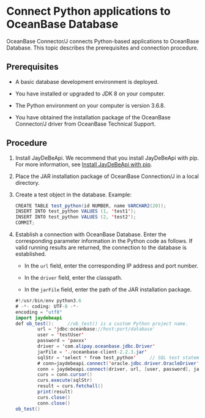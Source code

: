 # Connect Python applications to OceanBase Database

OceanBase Connector/J connects Python-based applications to OceanBase Database. This topic describes the prerequisites and connection procedure.

## Prerequisites

* A basic database development environment is deployed.

* You have installed or upgraded to JDK 8 on your computer.

* The Python environment on your computer is version 3.6.8.

* You have obtained the installation package of the OceanBase Connector/J driver from OceanBase Technical Support.




## Procedure

1. Install JayDeBeApi. We recommend that you install JayDeBeApi with pip. For more information, see [Install JayDeBeApi with pip](https://pypi.org/project/JayDeBeApi/).

2. Place the JAR installation package of OceanBase Connection/J in a local directory.

3. Create a test object in the database. Example:

   ```java
   CREATE TABLE test_python(id NUMBER, name VARCHAR2(20));
   INSERT INTO test_python VALUES (1, 'test1');
   INSERT INTO test_python VALUES (2, 'test2');
   COMMIT;
   ```


4. Establish a connection with OceanBase Database. Enter the corresponding parameter information in the Python code as follows. If valid running results are returned, the connection to the database is established.

   * In the `url` field, enter the corresponding IP address and port number.

   * In the `driver` field, enter the classpath.

   * In the `jarFile` field, enter the path of the JAR installation package.




   ```java
   #!/usr/bin/env python3.6
   # -*- coding: UTF-8 -*-
   encoding = "utf8"
   import jaydebeapi
   def ob_test():     //ob_test() is a custom Python project name.
           url = 'jdbc:oceanbase://host:port/database'
           user = 'testUser'
           password = 'paxxx'
           driver = 'com.alipay.oceanbase.jdbc.Driver'
           jarFile = './oceanbase-client-2.2.3.jar'
           sqlStr = 'select * from test_python'     // SQL test statement
           # conn=jaydebeapi.connect('oracle.jdbc.driver.OracleDriver','jdbc:oracle:thin:@127.XXX.XXX.XXX:1521/orcl',['hwf_model','hwf_model'],'E:/pycharm/lib/ojdbc14.jar')
           conn = jaydebeapi.connect(driver, url, [user, password], jarFile)
           curs = conn.cursor()
           curs.execute(sqlStr)
           result = curs.fetchall()
           print(result)
           curs.close()
           conn.close()
   ob_test()
   ```






